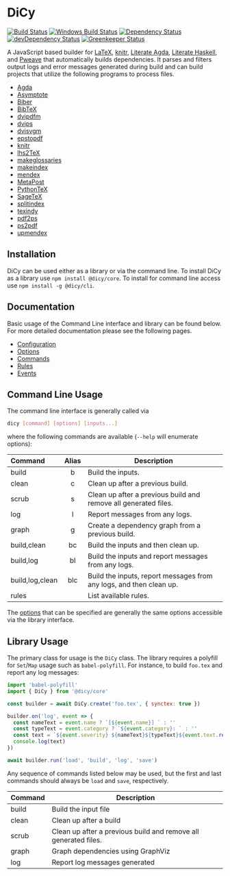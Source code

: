 # DiCy

[![Build Status][travis svg]][travis]
[![Windows Build Status][appveyor svg]][appveyor]
[![Dependency Status][dependency svg]][dependency]
[![devDependency Status][devDependency svg]][devDependency]
[![Greenkeeper Status][greenkeeper svg]][greenkeeper]

A JavaScript based builder for [LaTeX][], [knitr][], [Literate Agda][],
[Literate Haskell][], and [Pweave][] that automatically builds dependencies. It
parses and filters output logs and error messages generated during build and
can build projects that utilize the following programs to process files.

-   [Agda][]
-   [Asymptote][]
-   [Biber][]
-   [BibTeX][]
-   [dvipdfm][]
-   [dvips][]
-   [dvisvgm][]
-   [epstopdf][]
-   [knitr][]
-   [lhs2TeX][]
-   [makeglossaries][]
-   [makeindex][]
-   [mendex][]
-   [MetaPost][]
-   [PythonTeX][]
-   [SageTeX][]
-   [splitindex][]
-   [texindy][]
-   [pdf2ps][]
-   [ps2pdf][]
-   [upmendex][]

## Installation

DiCy can be used either as a library or via the command line. To install DiCy as
a library use `npm install @dicy/core`. To install for command line access use
`npm install -g @dicy/cli`.

## Documentation

Basic usage of the Command Line interface and library can be found below. For
more detailed documentation please see the following pages.

-   [Configuration][configuration]
-   [Options][options]
-   [Commands][commands]
-   [Rules][rules]
-   [Events][events]

## Command Line Usage

The command line interface is generally called via

```bash
dicy [command] [options] [inputs...]
```

where the following commands are available (`--help` will enumerate options):

| Command         | Alias | Description                                                         |
|:----------------|:-----:|---------------------------------------------------------------------|
| build           | b     | Build the inputs.                                                   |
| clean           | c     | Clean up after a previous build.                                    |
| scrub           | s     | Clean up after a previous build and remove all generated files.     |
| log             | l     | Report messages from any logs.                                      |
| graph           | g     | Create a dependency graph from a previous build.                    |
| build,clean     | bc    | Build the inputs and then clean up.                                 |
| build,log       | bl    | Build the inputs and report messages from any logs.                 |
| build,log,clean | blc   | Build the inputs, report messages from any logs, and then clean up. |
| rules           |       | List available rules.                                               |

The [options][] that can be specified are generally the same options accessible
via the library interface.

## Library Usage

The primary class for usage is the `DiCy` class. The library requires a
polyfill for `Set`/`Map` usage such as `babel-polyfill`. For instance, to build
`foo.tex` and report any log messages:

```javascript
import 'babel-polyfill'
import { DiCy } from '@dicy/core'

const builder = await DiCy.create('foo.tex', { synctex: true })

builder.on('log', event => {
  const nameText = event.name ? `[${event.name}] ` : ''
  const typeText = event.category ? `${event.category}: ` : ''
  const text = `${event.severity} ${nameText}${typeText}${event.text.replace('\n', ' ')}`
  console.log(text)
})

await builder.run('load', 'build', 'log', 'save')
```

Any sequence of commands listed below may be used, but the first and last commands should
always be `load` and `save`, respectively.

| Command | Description                                                     |
|---------|-----------------------------------------------------------------|
| build   | Build the input file                                            |
| clean   | Clean up after a build                                          |
| scrub   | Clean up after a previous build and remove all generated files. |
| graph   | Graph dependencies using GraphViz                               |
| log     | Report log messages generated                                   |

[Agda]: http://wiki.portal.chalmers.se/agda/pmwiki.php
[appveyor svg]: https://ci.appveyor.com/api/projects/status/s3unjr8c90bhcd99?svg=true
[appveyor]: https://ci.appveyor.com/project/yitzchak/dicy/branch/master
[Asymptote]: http://asymptote.sourceforge.net/
[Biber]: http://biblatex-biber.sourceforge.net/
[BibTeX]: http://www.bibtex.org/
[commands]: https://yitzchak.github.io/dicy/commands
[configuration]: https://yitzchak.github.io/dicy/configuration
[dependency svg]: https://david-dm.org/yitzchak/dicy.svg
[dependency]: https://david-dm.org/yitzchak/dicy
[devDependency svg]: https://david-dm.org/yitzchak/dicy/dev-status.svg
[devDependency]: https://david-dm.org/yitzchak/dicy?type=dev
[dvipdfm]: http://www.ctan.org/pkg/dvipdfm
[dvips]: http://www.tug.org/texinfohtml/dvips.html
[dvisvgm]: http://dvisvgm.bplaced.net/
[epstopdf]: http://www.ctan.org/pkg/epstopdf
[events]: https://yitzchak.github.io/dicy/events
[greenkeeper svg]: https://badges.greenkeeper.io/yitzchak/dicy.svg
[greenkeeper]: https://greenkeeper.io/
[knitr]: https://yihui.name/knitr/
[LaTeX]: https://www.latex-project.org/
[lhs2TeX]: http://www.andres-loeh.de/lhs2tex/
[Literate Agda]: http://wiki.portal.chalmers.se/agda/pmwiki.php?n=Main.LiterateAgda
[Literate Haskell]: https://wiki.haskell.org/Literate_programming
[makeglossaries]: http://www.ctan.org/pkg/glossaries
[makeindex]: http://www.ctan.org/pkg/makeindex
[mendex]: https://www.ctan.org/pkg/mendex
[MetaPost]: http://www.tug.org/metapost.html
[options]: https://yitzchak.github.io/dicy/options
[pdf2ps]: http://linux.die.net/man/1/pdf2ps
[ps2pdf]: http://ghostscript.com/doc/current/Ps2pdf.htm
[Pweave]: https://github.com/mpastell/Pweave
[PythonTeX]: http://www.ctan.org/pkg/pythontex
[rules]: https://yitzchak.github.io/dicy/rules
[SageTeX]: http://www.ctan.org/tex-archive/macros/latex/contrib/sagetex/
[splitindex]: http://www.ctan.org/pkg/splitindex
[texindy]: http://xindy.sourceforge.net/
[travis svg]: https://travis-ci.org/yitzchak/dicy.svg?branch=master
[travis]: https://travis-ci.org/yitzchak/dicy
[upmendex]: http://www.ctan.org/pkg/upmendex
